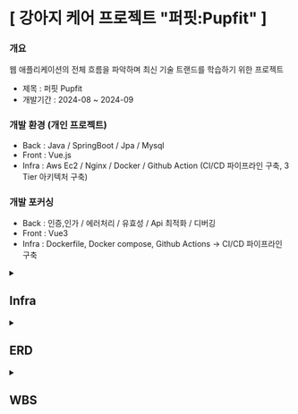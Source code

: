 # [ 강아지 케어 프로젝트 "퍼핏:Pupfit" ]

### 개요
 웹 애플리케이션의 전체 흐름을 파악하며 최신 기술 트랜드를 학습하기 위한 프로젝트
 - 제목 : 퍼핏 Pupfit
 - 개발기간 : 2024-08 ~ 2024-09      

### 개발 환경 (개인 프로젝트)   
 - Back : Java / SpringBoot / Jpa / Mysql    
 - Front : Vue.js  
 - Infra : Aws Ec2 / Nginx / Docker / Github Action (CI/CD 파이프라인 구축, 3 Tier 아키텍처 구축)

### 개발 포커싱
 - Back : 인증,인가 / 에러처리 / 유효성 / Api 최적화 / 디버깅
 - Front : Vue3
 - Infra : Dockerfile, Docker compose, Github Actions -> CI/CD 파이프라인 구축

<details>
  <summary>
    <h2 id="3.5">Infra</h2>
  </summary>
  <div>
   <img src="https://github.com/user-attachments/assets/02355df4-4704-495d-9b4d-e21338ae1e04" alt="Infra Image">
  </div>
</details>

<details>
  <summary>
    <h2 id="3.5">ERD</h2>
  </summary>
  <div>
    <img src="https://github.com/user-attachments/assets/14654701-36b5-4f02-9987-2027112faba6" alt="ERD Image">
  </div>
</details>

<details>
  <summary>
    <h2 id="3.5">WBS</h2>
  </summary>
  <div markdown="1">
    <a href="https://docs.google.com/spreadsheets/d/1KEkGEi-fi5gdrkNSYQRUjMK8F_ldH1ck/edit?usp=drive_link&ouid=114989303808624482632&rtpof=true&sd=true">WBS 확인하기</a>
  </div>
</details>


